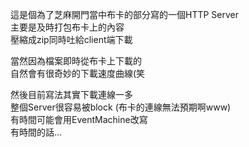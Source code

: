 這是個為了芝麻開門當中布卡的部分寫的一個HTTP Server<br />
主要是及時打包布卡上的內容<br />
壓縮成zip同時吐給client端下載

當然因為檔案即時從布卡上下載的<br />
自然會有很奇妙的下載速度曲線(笑

然後目前寫法其實下載連線一多<br />
整個Server很容易被block (布卡的連線無法預期啊www)<br />
有時間可能會用EventMachine改寫<br />
有時間的話...
